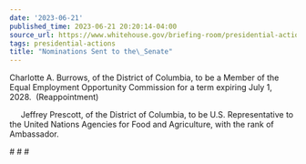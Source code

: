 ```yaml
---
date: '2023-06-21'
published_time: 2023-06-21 20:20:14-04:00
source_url: https://www.whitehouse.gov/briefing-room/presidential-actions/2023/06/21/nominations-sent-to-the-senate-111/
tags: presidential-actions
title: "Nominations Sent to the\_Senate"
---
```

 
Charlotte A. Burrows, of the District of Columbia, to be a Member of the
Equal Employment Opportunity Commission for a term expiring July 1,
2028.  (Reappointment)

     Jeffrey Prescott, of the District of Columbia, to be
U.S. Representative to the United Nations Agencies for Food
and Agriculture, with the rank of Ambassador.

\# \# \#
